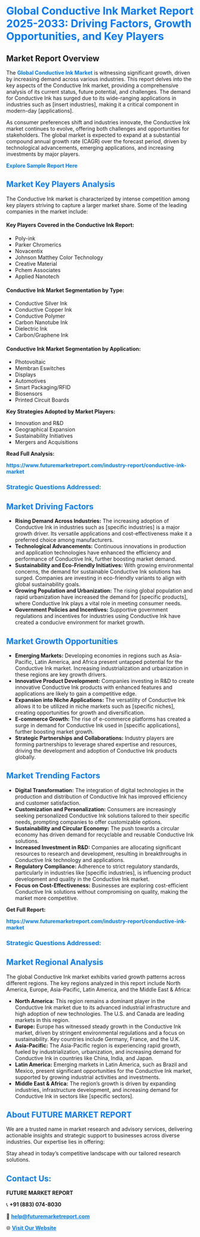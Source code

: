<h1 style="color: #007BFF;">Global Conductive Ink Market Report 2025-2033: Driving Factors, Growth Opportunities, and Key Players</h1>

<section id="overview">
<h2>Market Report Overview</h2>
<p>The <a href="https://www.futuremarketreport.com/industry-report/conductive-ink-market" style="color: #007BFF; text-decoration: none;"><strong>Global Conductive Ink Market</strong></a> is witnessing significant growth, driven by increasing demand across various industries. This report delves into the key aspects of the Conductive Ink market, providing a comprehensive analysis of its current status, future potential, and challenges. The demand for Conductive Ink has surged due to its wide-ranging applications in industries such as [insert industries], making it a critical component in modern-day [applications].</p>
<p>As consumer preferences shift and industries innovate, the Conductive Ink market continues to evolve, offering both challenges and opportunities for stakeholders. The global market is expected to expand at a substantial compound annual growth rate (CAGR) over the forecast period, driven by technological advancements, emerging applications, and increasing investments by major players.</p>
</section>

<section id="overview">
<p><a href="https://www.futuremarketreport.com/request-sample/reportId=81880" style="color: #007BFF; text-decoration: none;"><strong>Explore Sample Report Here</strong></a></p>
</section>

<section id="key-players">
<h2 style="color: #007BFF;">Market Key Players Analysis</h2>
<p>The Conductive Ink market is characterized by intense competition among key players striving to capture a larger market share. Some of the leading companies in the market include:</p>
<h4>Key Players Covered in the Conductive Ink Report:</h4>
<ul><li>Poly-ink</li><li>Parker Chromerics</li><li>Novacentix</li><li>Johnson Matthey Color Technology</li><li>Creative Material</li><li>Pchem Associates</li><li>Applied Nanotech</li></ul>
<h4>Conductive Ink Market Segmentation by Type:</h4>
<ul><li>Conductive Silver Ink</li><li>Conductive Copper Ink</li><li>Conductive Polymer</li><li>Carbon Nanotube Ink</li><li>Dielectric Ink</li><li>Carbon/Graphene Ink</li></ul>

<h4>Conductive Ink Market Segmentation by Application:</h4>
<ul><li>Photovoltaic</li><li>Membran Eswitches</li><li>Displays</li><li>Automotives</li><li>Smart Packaging/RFID</li><li>Biosensors</li><li>Printed Circuit Boards</li></ul>
<p><strong>Key Strategies Adopted by Market Players:</strong></p>
<ul>
<li>Innovation and R&D</li>
<li>Geographical Expansion</li>
<li>Sustainability Initiatives</li>
<li>Mergers and Acquisitions</li>
</ul>
</section>

<section>
<p><strong>Read Full Analysis: </strong></p><a href="https://www.futuremarketreport.com/industry-report/conductive-ink-market" style="color: #007BFF; text-decoration: none;"><strong>https://www.futuremarketreport.com/industry-report/conductive-ink-market</strong></a>
<h3 style="color: #007BFF;">Strategic Questions Addressed:</h3>
</section>

<section id="driving-factors">
<h2 style="color: #007BFF;">Market Driving Factors</h2>
<ul>
<li><strong>Rising Demand Across Industries:</strong> The increasing adoption of Conductive Ink in industries such as [specific industries] is a major growth driver. Its versatile applications and cost-effectiveness make it a preferred choice among manufacturers.</li>
<li><strong>Technological Advancements:</strong> Continuous innovations in production and application technologies have enhanced the efficiency and performance of Conductive Ink, further boosting market demand.</li>
<li><strong>Sustainability and Eco-Friendly Initiatives:</strong> With growing environmental concerns, the demand for sustainable Conductive Ink solutions has surged. Companies are investing in eco-friendly variants to align with global sustainability goals.</li>
<li><strong>Growing Population and Urbanization:</strong> The rising global population and rapid urbanization have increased the demand for [specific products], where Conductive Ink plays a vital role in meeting consumer needs.</li>
<li><strong>Government Policies and Incentives:</strong> Supportive government regulations and incentives for industries using Conductive Ink have created a conducive environment for market growth.</li>
</ul>
</section>

<section id="growth-opportunities">
<h2 style="color: #007BFF;">Market Growth Opportunities</h2>
<ul>
<li><strong>Emerging Markets:</strong> Developing economies in regions such as Asia-Pacific, Latin America, and Africa present untapped potential for the Conductive Ink market. Increasing industrialization and urbanization in these regions are key growth drivers.</li>
<li><strong>Innovative Product Development:</strong> Companies investing in R&D to create innovative Conductive Ink products with enhanced features and applications are likely to gain a competitive edge.</li>
<li><strong>Expansion into Niche Applications:</strong> The versatility of Conductive Ink allows it to be utilized in niche markets such as [specific niches], creating opportunities for growth and diversification.</li>
<li><strong>E-commerce Growth:</strong> The rise of e-commerce platforms has created a surge in demand for Conductive Ink used in [specific applications], further boosting market growth.</li>
<li><strong>Strategic Partnerships and Collaborations:</strong> Industry players are forming partnerships to leverage shared expertise and resources, driving the development and adoption of Conductive Ink products globally.</li>
</ul>
</section>

<section id="trending-factors">
<h2 style="color: #007BFF;">Market Trending Factors</h2>
<ul>
<li><strong>Digital Transformation:</strong> The integration of digital technologies in the production and distribution of Conductive Ink has improved efficiency and customer satisfaction.</li>
<li><strong>Customization and Personalization:</strong> Consumers are increasingly seeking personalized Conductive Ink solutions tailored to their specific needs, prompting companies to offer customizable options.</li>
<li><strong>Sustainability and Circular Economy:</strong> The push towards a circular economy has driven demand for recyclable and reusable Conductive Ink solutions.</li>
<li><strong>Increased Investment in R&D:</strong> Companies are allocating significant resources to research and development, resulting in breakthroughs in Conductive Ink technology and applications.</li>
<li><strong>Regulatory Compliance:</strong> Adherence to strict regulatory standards, particularly in industries like [specific industries], is influencing product development and quality in the Conductive Ink market.</li>
<li><strong>Focus on Cost-Effectiveness:</strong> Businesses are exploring cost-efficient Conductive Ink solutions without compromising on quality, making the market more competitive.</li>
</ul>
</section>

<section>
<p><strong>Get Full Report: </strong></p><a href="https://www.futuremarketreport.com/industry-report/conductive-ink-market" style="color: #007BFF; text-decoration: none;"><strong>https://www.futuremarketreport.com/industry-report/conductive-ink-market</strong></a>
<h3 style="color: #007BFF;">Strategic Questions Addressed:</h3>
</section>


<section id="regional-analysis">
<h2 style="color: #007BFF;">Market Regional Analysis</h2>
<p>The global Conductive Ink market exhibits varied growth patterns across different regions. The key regions analyzed in this report include North America, Europe, Asia-Pacific, Latin America, and the Middle East & Africa:</p>
<ul>
<li><strong>North America:</strong> This region remains a dominant player in the Conductive Ink market due to its advanced industrial infrastructure and high adoption of new technologies. The U.S. and Canada are leading markets in this region.</li>
<li><strong>Europe:</strong> Europe has witnessed steady growth in the Conductive Ink market, driven by stringent environmental regulations and a focus on sustainability. Key countries include Germany, France, and the U.K.</li>
<li><strong>Asia-Pacific:</strong> The Asia-Pacific region is experiencing rapid growth, fueled by industrialization, urbanization, and increasing demand for Conductive Ink in countries like China, India, and Japan.</li>
<li><strong>Latin America:</strong> Emerging markets in Latin America, such as Brazil and Mexico, present significant opportunities for the Conductive Ink market, supported by growing industrial activities and investments.</li>
<li><strong>Middle East & Africa:</strong> The region’s growth is driven by expanding industries, infrastructure development, and increasing demand for Conductive Ink in sectors like [specific sectors].</li>
</ul>
</section>

<footer>
<h2 style="color: #007BFF;">About FUTURE MARKET REPORT</h2>
<p>We are a trusted name in market research and advisory services, delivering actionable insights and strategic support to businesses across diverse industries. Our expertise lies in offering:</p>

<p>Stay ahead in today’s competitive landscape with our tailored research solutions.</p>

<h2 style="color: #007BFF;">Contact Us:</h2>
<p><strong>FUTURE MARKET REPORT</strong></p>
<p>📞 <strong>+91 (883) 074-8030</strong></p>
<p>📧 <strong><a href="mailto:help@futuremarketreport.com" style="color: #007BFF;">help@futuremarketreport.com</a></strong></p>
<p>🌐 <strong><a href="https://www.futuremarketreport.com/" style="color: #007BFF;">Visit Our Website</a></strong></p>
</footer>